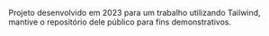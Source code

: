 Projeto desenvolvido em 2023 para um trabalho utilizando Tailwind, mantive o repositório dele público para fins demonstrativos.
